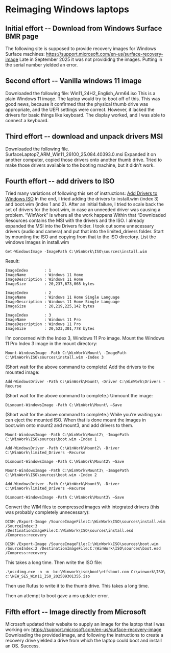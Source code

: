 # Reimaging Windows laptops

## Initial effort -- Download from Windows Surface BMR page
The following site is supposed to provide recovery images for Windows Surface machines:
https://support.microsoft.com/en-us/surface-recovery-image
Late in September 2025 it was not provididng the images. Putting in the serial number yielded an error.
## Second effort -- Vanilla windows 11 image
Downloaded the following file:
Win11_24H2_English_Arm64.iso
This is a plain Windows 11 image. The laptop would try to boot off of this. This was good news, because it confirmed that the physical thumb drive was appropriate, and the UEFI settings were correct. However, it lacked the drivers for basic things like keyboard. The display worked, and I was able to connect a keyboard.
## Third effort -- download and unpack drivers MSI
Downloaded the following file.
SurfaceLaptop7_ARM_Win11_26100_25.084.40393.0.msi
Expanded it on another computer, copied those drivers onto another thumb drive. Tried to make those drivers available to the booting machine, but it didn't work.
## Fourth effort -- add drivers to ISO
Tried many variations of following this set of instructions:
[Add Drivers to Windows ISO](https://woshub.com/integrate-drivers-to-windows-install-media/)
In the end, I tried adding the drivers to install.wim (index 3) and boot.wim (index 1 and 2). After an initial failure, I tried to scale back the set of drivers for the boot.wim, in case an unneeded driver was causing a problem.
“WinWork” is where all the work happens
Within that “Downloaded Resources contains the MSI with the drivers and the ISO. I already expanded the MSI into the Drivers folder. I took out some unnecessary drivers (audio and camera) and put that into the limited_drivers folder.
Start by mounting the ISO and copying from that to the ISO directory.
List the windows Images in install.wim
```
Get-WindowsImage -ImagePath C:\WinWork\ISO\sources\install.wim
```
Result:
```
ImageIndex       : 1
ImageName        : Windows 11 Home
ImageDescription : Windows 11 Home
ImageSize        : 20,237,673,068 bytes

ImageIndex       : 2
ImageName        : Windows 11 Home Single Language
ImageDescription : Windows 11 Home Single Language
ImageSize        : 20,219,225,142 bytes

ImageIndex       : 3
ImageName        : Windows 11 Pro
ImageDescription : Windows 11 Pro
ImageSize        : 20,523,301,778 bytes
```
I’m concerned with the Index 3, Windows 11 Pro image.
Mount the Windows 11 Pro Index 3 image in the mount directory:
```
Mount-WindowsImage -Path C:\WinWork\Mount\ -ImagePath C:\WinWork\ISO\sources\install.wim -Index 3
```
(Short wait for the above command to complete)
Add the drivers to the mounted image:
```
Add-WindowsDriver -Path C:\WinWork\Mount\ -Driver C:\WinWork\Drivers -Recurse
```
(Short wait for the above command to complete.)
Unmount the image:
```
Dismount-WindowsImage -Path C:\WinWork\Mount\ –Save
```
(Short wait for the above command to complete.)
While you’re waiting you can eject the mounted ISO.
When that is done mount the images in boot.wim onto mount2 and mount3, and add drivers to them.
```
Mount-WindowsImage -Path C:\WinWork\Mount2\ -ImagePath C:\WinWork\ISO\sources\boot.wim -Index 1
```
```
Add-WindowsDriver -Path C:\WinWork\Mount2\ -Driver C:\WinWork\limited_Drivers -Recurse
```
```
Dismount-WindowsImage -Path C:\WinWork\Mount2\ –Save
```

```
Mount-WindowsImage -Path C:\WinWork\Mount3\ -ImagePath C:\WinWork\ISO\sources\boot.wim -Index 2
```
```
Add-WindowsDriver -Path C:\WinWork\Mount3\ -Driver C:\WinWork\limited_Drivers -Recurse
```
```
Dismount-WindowsImage -Path C:\WinWork\Mount3\ –Save
```
Convert the WIM files to compressed images with integrated drivers (this was probably completely unnecessary):
```
DISM /Export-Image /SourceImageFile:C:\WinWork\ISO\sources\install.wim /SourceIndex:3 /DestinationImageFile:C:\WinWork\ISO\sources\install.esd /Compress:recovery
```
```
DISM /Export-Image /SourceImageFile:C:\WinWork\ISO\sources\boot.wim /SourceIndex:2 /DestinationImageFile:C:\WinWork\ISO\sources\boot.esd /Compress:recovery
```


This takes a long time.
Then write the ISO file:
```
.\oscdimg.exe -n -m -bc:\Winwork\iso\boot\etfsboot.com C:\winwork\ISO\ c:\NEW_SES_Win11_ISO_202509301355.iso
```

Then use Rufus to write it to the thumb drive.
This takes a long time.

Then an attempt to boot gave a ms updater error.
## Fifth effort -- Image directly from Microsoft
Microsoft updated their website to supply an image for the laptop that I was working on:
https://support.microsoft.com/en-us/surface-recovery-image
Downloading the provided image, and following the instructions to create a recovery drive yielded a drive from which the laptop could boot and install an OS.
Success.

